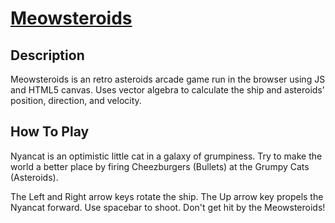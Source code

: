 # [Meowsteroids](http://meowsteroids.herokuapp.com/)

## Description
Meowsteroids is an retro asteroids arcade game run in the browser using JS and HTML5 canvas. 
Uses vector algebra to calculate the ship and asteroids’ position, direction, and velocity.

## How To Play
Nyancat is an optimistic little cat in a galaxy of grumpiness.
Try to make the world a better place by firing Cheezburgers (Bullets) at the Grumpy Cats (Asteroids).

The Left and Right arrow keys rotate the ship. The Up arrow key propels the Nyancat forward.
Use spacebar to shoot. Don't get hit by the Meowsteroids!
